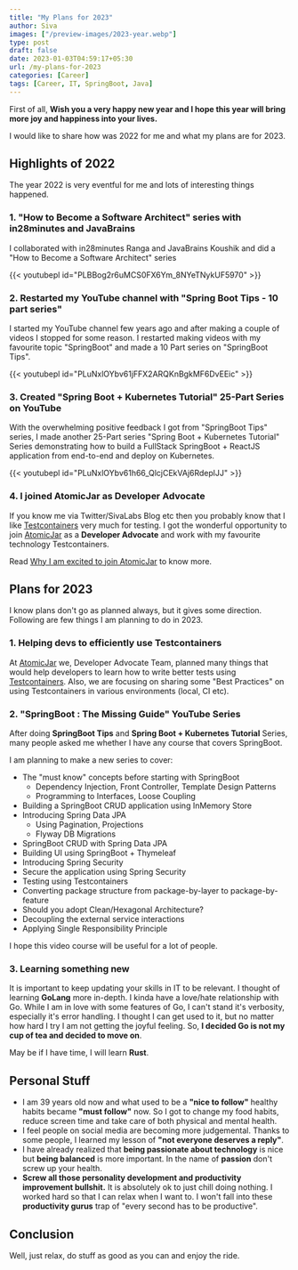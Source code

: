 ```yaml
---
title: "My Plans for 2023"
author: Siva
images: ["/preview-images/2023-year.webp"]
type: post
draft: false
date: 2023-01-03T04:59:17+05:30
url: /my-plans-for-2023
categories: [Career]
tags: [Career, IT, SpringBoot, Java]
---
```


First of all, **Wish you a very happy new year and I hope this year will bring more joy and happiness into your lives.**

I would like to share how was 2022 for me and what my plans are for 2023.

## Highlights of 2022
The year 2022 is very eventful for me and lots of interesting things happened.

### 1. "How to Become a Software Architect" series with in28minutes and JavaBrains
I collaborated with in28minutes Ranga and JavaBrains Koushik and did a "How to Become a Software Architect" series

{{< youtubepl id="PLBBog2r6uMCS0FX6Ym_8NYeTNykUF5970" >}}

### 2. Restarted my YouTube channel with "Spring Boot Tips - 10 part series" 
I started my YouTube channel few years ago and after making a couple of videos I stopped for some reason.
I restarted making videos with my favourite topic "SpringBoot" and made a 10 Part series on "SpringBoot Tips".

{{< youtubepl id="PLuNxlOYbv61jFFX2ARQKnBgkMF6DvEEic" >}}

### 3. Created "Spring Boot + Kubernetes Tutorial" 25-Part Series on YouTube
With the overwhelming positive feedback I got from "SpringBoot Tips" series, 
I made another 25-Part series "Spring Boot + Kubernetes Tutorial" Series demonstrating 
how to build a FullStack SpringBoot + ReactJS application from end-to-end and deploy on Kubernetes.

{{< youtubepl id="PLuNxlOYbv61h66_QlcjCEkVAj6RdeplJJ" >}}

### 4. I joined AtomicJar as Developer Advocate
If you know me via Twitter/SivaLabs Blog etc then you probably know that I like [Testcontainers](https://www.testcontainers.org/) very much for testing.
I got the wonderful opportunity to join [AtomicJar](https://www.atomicjar.com/) as a **Developer Advocate** and work with my favourite technology Testcontainers.

Read [Why I am excited to join AtomicJar](https://www.atomicjar.com/2022/11/why-i-am-excited-to-join-atomicjar/) to know more.

## Plans for 2023
I know plans don't go as planned always, but it gives some direction.
Following are few things I am planning to do in 2023.

### 1. Helping devs to efficiently use Testcontainers
At [AtomicJar](https://www.atomicjar.com/) we, Developer Advocate Team, planned many things that would help developers to learn how to write better tests using [Testcontainers](https://www.testcontainers.org/).
Also, we are focusing on sharing some "Best Practices" on using Testcontainers in various environments (local, CI etc).

### 2. "SpringBoot : The Missing Guide" YouTube Series
After doing **SpringBoot Tips** and **Spring Boot + Kubernetes Tutorial** Series, many people asked me whether I have any course that covers SpringBoot.

I am planning to make a new series to cover:
* The "must know" concepts before starting with SpringBoot
  * Dependency Injection, Front Controller, Template Design Patterns
  * Programming to Interfaces, Loose Coupling
* Building a SpringBoot CRUD application using InMemory Store
* Introducing Spring Data JPA
  * Using Pagination, Projections
  * Flyway DB Migrations
* SpringBoot CRUD with Spring Data JPA
* Building UI using SpringBoot + Thymeleaf
* Introducing Spring Security
* Secure the application using Spring Security
* Testing using Testcontainers
* Converting package structure from package-by-layer to package-by-feature
* Should you adopt Clean/Hexagonal Architecture?
* Decoupling the external service interactions
* Applying Single Responsibility Principle

I hope this video course will be useful for a lot of people.

### 3. Learning something new
It is important to keep updating your skills in IT to be relevant. 
I thought of learning **GoLang** more in-depth. I kinda have a love/hate relationship with Go.
While I am in love with some features of Go, I can't stand it's verbosity, especially it's error handling.
I thought I can get used to it, but no matter how hard I try I am not getting the joyful feeling.
So, **I decided Go is not my cup of tea and decided to move on**.

May be if I have time, I will learn **Rust**.

## Personal Stuff
* I am 39 years old now and what used to be a **"nice to follow"** healthy habits became **"must follow"** now. So I got to change my food habits, reduce screen time and take care of both physical and mental health.
* I feel people on social media are becoming more judgemental. Thanks to some people, I learned my lesson of **"not everyone deserves a reply"**.
* I have already realized that **being passionate about technology** is nice but **being balanced** is more important. In the name of **passion** don't screw up your health.
* **Screw all those personality development and productivity improvement bullshit.** It is absolutely ok to just chill doing nothing. I worked hard so that I can relax when I want to. 
  I won't fall into these **productivity gurus** trap of "every second has to be productive".

## Conclusion
Well, just relax, do stuff as good as you can and enjoy the ride.

